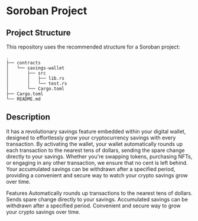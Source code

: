 # Soroban Project

## Project Structure

This repository uses the recommended structure for a Soroban project:
```text
.
├── contracts
│   └── savings-wallet
│       ├── src
│       │   ├── lib.rs
│       │   └── test.rs
│       └── Cargo.toml
├── Cargo.toml
└── README.md
```

## Description

It has a revolutionary savings feature embedded within your digital wallet, designed to effortlessly grow your cryptocurrency savings with every transaction. By activating the wallet, your wallet automatically rounds up each transaction to the nearest tens of dollars, sending the spare change directly to your savings. Whether you're swapping tokens, purchasing NFTs, or engaging in any other transaction, we ensure that no cent is left behind. Your accumulated savings can be withdrawn after a specified period, providing a convenient and secure way to watch your crypto savings grow over time. 

Features
Automatically rounds up transactions to the nearest tens of dollars.
Sends spare change directly to your savings.
Accumulated savings can be withdrawn after a specified period.
Convenient and secure way to grow your crypto savings over time.